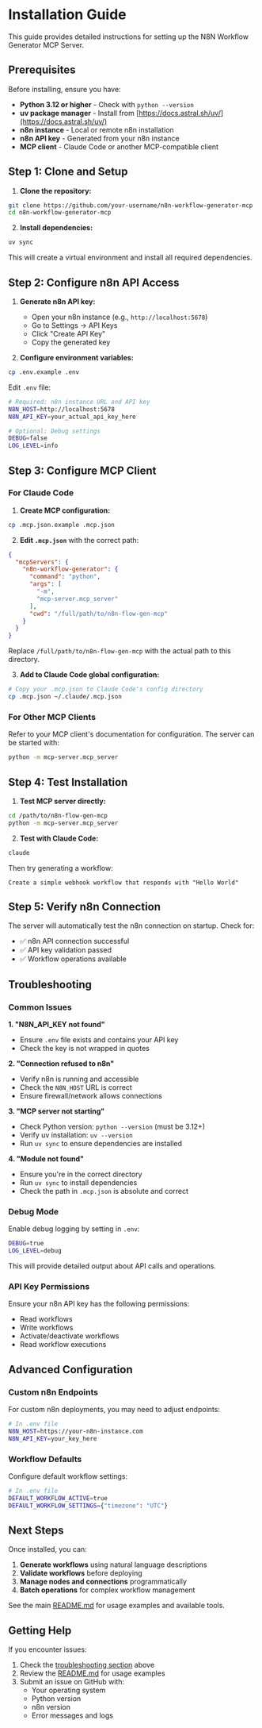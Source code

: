 # Installation Guide

This guide provides detailed instructions for setting up the N8N Workflow Generator MCP Server.

## Prerequisites

Before installing, ensure you have:

- **Python 3.12 or higher** - Check with `python --version`
- **uv package manager** - Install from [https://docs.astral.sh/uv/](https://docs.astral.sh/uv/)
- **n8n instance** - Local or remote n8n installation
- **n8n API key** - Generated from your n8n instance
- **MCP client** - Claude Code or another MCP-compatible client

## Step 1: Clone and Setup

1. **Clone the repository:**
```bash
git clone https://github.com/your-username/n8n-workflow-generator-mcp
cd n8n-workflow-generator-mcp
```

2. **Install dependencies:**
```bash
uv sync
```

This will create a virtual environment and install all required dependencies.

## Step 2: Configure n8n API Access

1. **Generate n8n API key:**
   - Open your n8n instance (e.g., `http://localhost:5678`)
   - Go to Settings → API Keys
   - Click "Create API Key"
   - Copy the generated key

2. **Configure environment variables:**
```bash
cp .env.example .env
```

Edit `.env` file:
```bash
# Required: n8n instance URL and API key
N8N_HOST=http://localhost:5678
N8N_API_KEY=your_actual_api_key_here

# Optional: Debug settings
DEBUG=false
LOG_LEVEL=info
```

## Step 3: Configure MCP Client

### For Claude Code

1. **Create MCP configuration:**
```bash
cp .mcp.json.example .mcp.json
```

2. **Edit `.mcp.json`** with the correct path:
```json
{
  "mcpServers": {
    "n8n-workflow-generator": {
      "command": "python",
      "args": [
        "-m",
        "mcp-server.mcp_server"
      ],
      "cwd": "/full/path/to/n8n-flow-gen-mcp"
    }
  }
}
```

Replace `/full/path/to/n8n-flow-gen-mcp` with the actual path to this directory.

3. **Add to Claude Code global configuration:**
```bash
# Copy your .mcp.json to Claude Code's config directory
cp .mcp.json ~/.claude/.mcp.json
```

### For Other MCP Clients

Refer to your MCP client's documentation for configuration. The server can be started with:
```bash
python -m mcp-server.mcp_server
```

## Step 4: Test Installation

1. **Test MCP server directly:**
```bash
cd /path/to/n8n-flow-gen-mcp
python -m mcp-server.mcp_server
```

2. **Test with Claude Code:**
```bash
claude
```

Then try generating a workflow:
```
Create a simple webhook workflow that responds with "Hello World"
```

## Step 5: Verify n8n Connection

The server will automatically test the n8n connection on startup. Check for:

- ✅ n8n API connection successful
- ✅ API key validation passed
- ✅ Workflow operations available

## Troubleshooting

### Common Issues

**1. "N8N_API_KEY not found"**
- Ensure `.env` file exists and contains your API key
- Check the key is not wrapped in quotes

**2. "Connection refused to n8n"**
- Verify n8n is running and accessible
- Check the `N8N_HOST` URL is correct
- Ensure firewall/network allows connections

**3. "MCP server not starting"**
- Check Python version: `python --version` (must be 3.12+)
- Verify uv installation: `uv --version`
- Run `uv sync` to ensure dependencies are installed

**4. "Module not found"**
- Ensure you're in the correct directory
- Run `uv sync` to install dependencies
- Check the path in `.mcp.json` is absolute and correct

### Debug Mode

Enable debug logging by setting in `.env`:
```bash
DEBUG=true
LOG_LEVEL=debug
```

This will provide detailed output about API calls and operations.

### API Key Permissions

Ensure your n8n API key has the following permissions:
- Read workflows
- Write workflows
- Activate/deactivate workflows
- Read workflow executions

## Advanced Configuration

### Custom n8n Endpoints

For custom n8n deployments, you may need to adjust endpoints:

```bash
# In .env file
N8N_HOST=https://your-n8n-instance.com
N8N_API_KEY=your_key_here
```

### Workflow Defaults

Configure default workflow settings:

```bash
# In .env file
DEFAULT_WORKFLOW_ACTIVE=true
DEFAULT_WORKFLOW_SETTINGS={"timezone": "UTC"}
```

## Next Steps

Once installed, you can:

1. **Generate workflows** using natural language descriptions
2. **Validate workflows** before deploying
3. **Manage nodes and connections** programmatically
4. **Batch operations** for complex workflow management

See the main [README.md](README.md) for usage examples and available tools.

## Getting Help

If you encounter issues:

1. Check the [troubleshooting section](#troubleshooting) above
2. Review the [README.md](README.md) for usage examples
3. Submit an issue on GitHub with:
   - Your operating system
   - Python version
   - n8n version
   - Error messages and logs